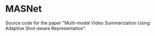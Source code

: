 # MASNet
Source code for the paper "Multi-modal Video Summarization Using Adaptive Shot-aware Representation".
